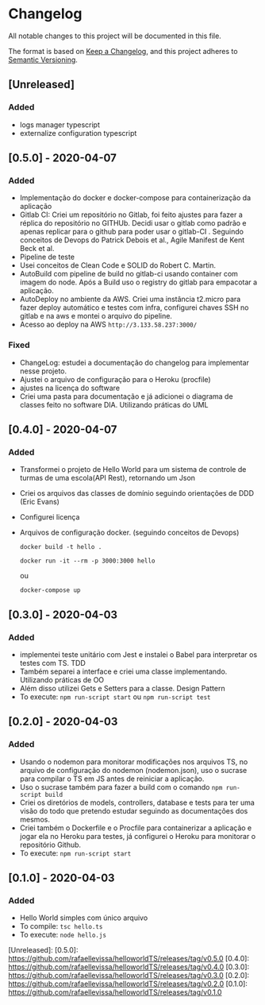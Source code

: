 # Changelog
All notable changes to this project will be documented in this file.

The format is based on [Keep a Changelog](https://keepachangelog.com/en/1.0.0/),
and this project adheres to [Semantic Versioning](https://semver.org/spec/v2.0.0.html).

## [Unreleased]
### Added
- logs manager typescript
- externalize configuration typescript


## [0.5.0] - 2020-04-07
### Added
- Implementação do docker e docker-compose para containerização da aplicação
- Gitlab CI: Criei um repositório no Gitlab, foi feito ajustes para fazer a réplica do repositório no GITHUb. Decidi usar o gitlab como padrão e apenas replicar para o github para poder usar o gitlab-CI . Seguindo conceitos de Devops do Patrick Debois et al., Agile Manifest de Kent Beck et al.
- Pipeline de teste
- Usei conceitos de Clean Code e SOLID do Robert C. Martin.
- AutoBuild com pipeline de build no gitlab-ci usando container com imagem do node. Após a Build uso o registry do gitlab para empacotar a aplicação.
- AutoDeploy no ambiente da AWS. Criei uma instância t2.micro para fazer deploy automático e testes com infra, configurei chaves SSH no gitlab e na aws e montei o arquivo do pipeline.
- Acesso ao deploy na AWS `http://3.133.58.237:3000/`

### Fixed
- ChangeLog: estudei a documentação do changelog para implementar nesse projeto.
- Ajustei o arquivo de configuração para o Heroku (procfile)
- ajustes na licença do software
- Criei uma pasta para documentação e já adicionei o diagrama de classes feito no software DIA. Utilizando práticas do UML

## [0.4.0] - 2020-04-07
### Added
- Transformei o projeto de Hello World para um sistema de controle de turmas de uma escola(API Rest), retornando um Json
- Criei os arquivos das classes de domínio seguindo orientações de DDD (Eric Evans)
- Configurei licença
- Arquivos de configuração docker. (seguindo conceitos de Devops)

    `docker build -t hello .`

    `docker run -it --rm -p 3000:3000 hello`

    ou

    `docker-compose up`

## [0.3.0] - 2020-04-03
### Added
- implementei teste unitário com Jest e instalei o Babel para interpretar os testes com TS. TDD 
- Também separei a interface e criei uma classe implementando. Utilizando práticas de OO
- Além disso utilizei Gets e Setters para a classe. Design Pattern
- To execute: `npm run-script start` ou `npm run-script test`

## [0.2.0] - 2020-04-03
### Added
- Usando o nodemon para monitorar modificações nos arquivos TS, no arquivo de configuração do nodemon (nodemon.json), uso o sucrase para compilar o TS em JS antes de reiniciar a aplicação.
- Uso o sucrase também para fazer a build com o comando `npm run-script build`
- Criei os diretórios de models, controllers, database e tests para ter uma visão do todo que pretendo estudar seguindo as documentações dos mesmos.
- Criei também o Dockerfile e o Procfile para containerizar a aplicação e jogar ela no Heroku para testes, já configurei o Heroku para monitorar o repositório Github.
- To execute: `npm run-script start` 

## [0.1.0] - 2020-04-03
### Added
- Hello World simples com único arquivo
- To compile:
    `tsc hello.ts`
- To execute:
    `node hello.js`

[Unreleased]:
[0.5.0]: https://github.com/rafaellevissa/helloworldTS/releases/tag/v0.5.0
[0.4.0]: https://github.com/rafaellevissa/helloworldTS/releases/tag/v0.4.0
[0.3.0]: https://github.com/rafaellevissa/helloworldTS/releases/tag/v0.3.0
[0.2.0]: https://github.com/rafaellevissa/helloworldTS/releases/tag/v0.2.0
[0.1.0]: https://github.com/rafaellevissa/helloworldTS/releases/tag/v0.1.0
